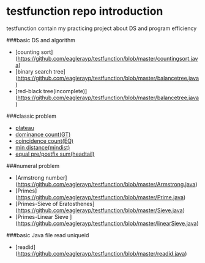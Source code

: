 testfunction repo introduction
============

testfunction contain my practicing project about DS and program efficiency

###basic DS and algorithm
* [counting sort] (https://github.com/eaglerayp/testfunction/blob/master/countingsort.java)
* [binary search tree] (https://github.com/eaglerayp/testfunction/blob/master/balancetree.java)
* [red-black tree(incomplete)] (https://github.com/eaglerayp/testfunction/blob/master/balancetree.java)

###classic problem
* [plateau](https://github.com/eaglerayp/testfunction/blob/master/plateau.java)
* [dominance count(GT)](https://github.com/eaglerayp/testfunction/blob/master/GT_count.java)
* [coincidence count(EQ)](https://github.com/eaglerayp/testfunction/blob/master/EQ_count.java)
* [min distance(mindist)](https://github.com/eaglerayp/testfunction/blob/master/mindist.java)
* [equal pre/postfix sum(headtail)](https://github.com/eaglerayp/testfunction/blob/master/headtail.java)

###numeral problem
* [Armstrong number] (https://github.com/eaglerayp/testfunction/blob/master/Armstrong.java)
* [Primes] (https://github.com/eaglerayp/testfunction/blob/master/Prime.java)
* [Primes-Sieve of Eratosthenes] (https://github.com/eaglerayp/testfunction/blob/master/Sieve.java)
* [Primes-Linear Sieve ] (https://github.com/eaglerayp/testfunction/blob/master/linearSieve.java)

###basic Java file read uniqueid
* [readid] (https://github.com/eaglerayp/testfunction/blob/master/readid.java)
